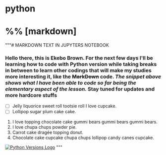 # python

# %% [markdown]
"""# MARKDOWN TEXT IN JUPYTERS NOTEBOOK


### Hello there, this is Ekebo Brown. For the next few days I'll be learning how to code with **Python** version while taking breaks in between to learn other codings that will make my studies more interesting it, like the ~~MarkDown~~ code. _The snippet above shows what I have been able to code so far being the elementary aspect of the lesson._ Stay tuned for updates and more  hardcore stuffs

- [ ] Jelly liquorice sweet roll tootsie roll I love cupcake.
- [ ] Lollipop sugar plum cake cake.
1. I love topping chocolate cake gummi bears gummi bears gummi bears.
1. I love chupa chups powder pie. 
1. Carrot cake dragée topping donut.  
1. Chocolate cake cupcake chupa chups lollipop candy canes cupcake.

[![Python Versions Logo](https://i7.pngguru.com/preview/481/959/714/django-python-computer-programming-programming-language-computer-software-python-logo-download.jpg)](https://www.python.com "Python Website")
"""
